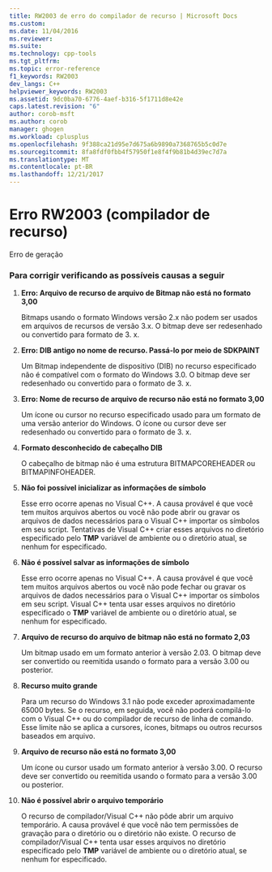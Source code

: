 ```yaml
---
title: RW2003 de erro do compilador de recurso | Microsoft Docs
ms.custom: 
ms.date: 11/04/2016
ms.reviewer: 
ms.suite: 
ms.technology: cpp-tools
ms.tgt_pltfrm: 
ms.topic: error-reference
f1_keywords: RW2003
dev_langs: C++
helpviewer_keywords: RW2003
ms.assetid: 9dc0ba70-6776-4aef-b316-5f1711d8e42e
caps.latest.revision: "6"
author: corob-msft
ms.author: corob
manager: ghogen
ms.workload: cplusplus
ms.openlocfilehash: 9f388ca21d95e7d675a6b9890a7368765b5c0d7e
ms.sourcegitcommit: 8fa8fdf0fbb4f57950f1e8f4f9b81b4d39ec7d7a
ms.translationtype: MT
ms.contentlocale: pt-BR
ms.lasthandoff: 12/21/2017
---
```

# <a name="resource-compiler-error-rw2003"></a>Erro RW2003 (compilador de recurso)
Erro de geração  
  
### <a name="to-fix-by-checking-the-following-possible-causes"></a>Para corrigir verificando as possíveis causas a seguir  
  
1.  **Erro: Arquivo de recurso de arquivo de Bitmap não está no formato 3,00**  
  
     Bitmaps usando o formato Windows versão 2.x não podem ser usados em arquivos de recursos de versão 3.x. O bitmap deve ser redesenhado ou convertido para formato de 3. x.  
  
2.  **Erro: DIB antigo no nome de recurso. Passá-lo por meio de SDKPAINT**  
  
     Um Bitmap independente de dispositivo (DIB) no recurso especificado não é compatível com o formato do Windows 3.0. O bitmap deve ser redesenhado ou convertido para o formato de 3. x.  
  
3.  **Erro: Nome de recurso de arquivo de recurso não está no formato 3,00**  
  
     Um ícone ou cursor no recurso especificado usado para um formato de uma versão anterior do Windows. O ícone ou cursor deve ser redesenhado ou convertido para o formato de 3. x.  
  
4.  **Formato desconhecido de cabeçalho DIB**  
  
     O cabeçalho de bitmap não é uma estrutura BITMAPCOREHEADER ou BITMAPINFOHEADER.  
  
5.  **Não foi possível inicializar as informações de símbolo**  
  
     Esse erro ocorre apenas no Visual C++. A causa provável é que você tem muitos arquivos abertos ou você não pode abrir ou gravar os arquivos de dados necessários para o Visual C++ importar os símbolos em seu script. Tentativas de Visual C++ criar esses arquivos no diretório especificado pelo **TMP** variável de ambiente ou o diretório atual, se nenhum for especificado.  
  
6.  **Não é possível salvar as informações de símbolo**  
  
     Esse erro ocorre apenas no Visual C++. A causa provável é que você tem muitos arquivos abertos ou você não pode fechar ou gravar os arquivos de dados necessários para o Visual C++ importar os símbolos em seu script. Visual C++ tenta usar esses arquivos no diretório especificado o **TMP** variável de ambiente ou o diretório atual, se nenhum for especificado.  
  
7.  **Arquivo de recurso do arquivo de bitmap não está no formato 2,03**  
  
     Um bitmap usado em um formato anterior à versão 2.03. O bitmap deve ser convertido ou reemitida usando o formato para a versão 3.00 ou posterior.  
  
8.  **Recurso muito grande**  
  
     Para um recurso do Windows 3.1 não pode exceder aproximadamente 65000 bytes. Se o recurso, em seguida, você não poderá compilá-lo com o Visual C++ ou do compilador de recurso de linha de comando. Esse limite não se aplica a cursores, ícones, bitmaps ou outros recursos baseados em arquivo.  
  
9. **Arquivo de recurso não está no formato 3,00**  
  
     Um ícone ou cursor usado um formato anterior à versão 3.00. O recurso deve ser convertido ou reemitida usando o formato para a versão 3.00 ou posterior.  
  
10. **Não é possível abrir o arquivo temporário**  
  
     O recurso de compilador/Visual C++ não pôde abrir um arquivo temporário. A causa provável é que você não tem permissões de gravação para o diretório ou o diretório não existe. O recurso de compilador/Visual C++ tenta usar esses arquivos no diretório especificado pelo **TMP** variável de ambiente ou o diretório atual, se nenhum for especificado.